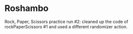 # Roshambo
Rock, Paper, Scissors practice run #2: cleaned up the code of rockPaperScissors #1 and used a different randomizer action.
